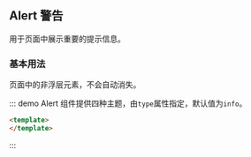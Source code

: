 ## Alert 警告

用于页面中展示重要的提示信息。

### 基本用法

页面中的非浮层元素，不会自动消失。

::: demo Alert 组件提供四种主题，由`type`属性指定，默认值为`info`。
```html
<template>
</template>
```
:::
